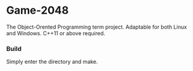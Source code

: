 # Game-2048
The Object-Orented Programming term project.
Adaptable for both Linux and Windows.
C++11 or above required.

### Build
Simply enter the directory and make.
